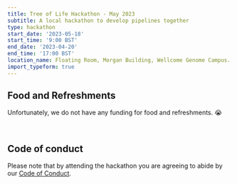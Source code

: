 ```yaml
---
title: Tree of Life Hackathon - May 2023
subtitle: A local hackathon to develop pipelines together
type: hackathon
start_date: '2023-05-18'
start_time: '9:00 BST'
end_date: '2023-04-20'
end_time: '17:00 BST'
location_name: Floating Room, Morgan Building, Wellcome Genome Campus.
import_typeform: true
---
```


## Food and Refreshments

Unfortunately, we do not have any funding for food and refreshments. :sob:

</br>

## Code of conduct

Please note that by attending the hackathon you are agreeing to abide by our [Code of Conduct](/code_of_conduct).
